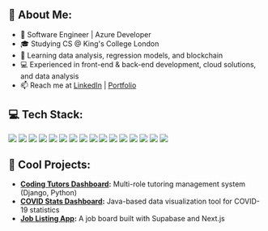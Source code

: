 ## 🚀 About Me:
- 🏢 Software Engineer | Azure Developer
- 🎓 Studying CS @ King's College London
- 🌱 Learning data analysis, regression models, and blockchain
- 💻 Experienced in front-end & back-end development, cloud solutions, and data analysis
- 📫 Reach me at [LinkedIn](https://linkedin.com/in/paul-san-diego/) | [Portfolio](https://jd-paul.github.io/)

## 💻 Tech Stack:
<p>
  <img src="https://img.shields.io/badge/-Python-3776AB?style=for-the-badge&logo=python&logoColor=white" />
  <img src="https://img.shields.io/badge/-Java-007396?style=for-the-badge&logo=java&logoColor=white" />
  <img src="https://img.shields.io/badge/-C++-00599C?style=for-the-badge&logo=c%2B%2B&logoColor=white" />
  <img src="https://img.shields.io/badge/-React-61DAFB?style=for-the-badge&logo=react&logoColor=black" />
  <img src="https://img.shields.io/badge/-Docker-2496ED?style=for-the-badge&logo=docker&logoColor=white" />
  <img src="https://img.shields.io/badge/-MySQL-4479A1?style=for-the-badge&logo=mysql&logoColor=white" />
  <img src="https://img.shields.io/badge/-Firebase-FFCA28?style=for-the-badge&logo=firebase&logoColor=black" />
  <img src="https://img.shields.io/badge/-Azure-0078D4?style=for-the-badge&logo=microsoft-azure&logoColor=white" />
  <img src="https://img.shields.io/badge/-GitHub-181717?style=for-the-badge&logo=github&logoColor=white" />
  <img src="https://img.shields.io/badge/-NumPy-013243?style=for-the-badge&logo=numpy&logoColor=white" />
  <img src="https://img.shields.io/badge/-Apache%20Commons%20Math-D22128?style=for-the-badge&logo=apache&logoColor=white" />
  <img src="https://img.shields.io/badge/-PostgreSQL-336791?style=for-the-badge&logo=postgresql&logoColor=white" />
  <img src="https://img.shields.io/badge/-Supabase-3ECF8E?style=for-the-badge&logo=supabase&logoColor=white" />
  <img src="https://img.shields.io/badge/-TailwindCSS-38B2AC?style=for-the-badge&logo=tailwind-css&logoColor=white" />
  <img src="https://img.shields.io/badge/-Figma-F24E1E?style=for-the-badge&logo=figma&logoColor=white" />
  <img src="https://img.shields.io/badge/-Adobe-FF0000?style=for-the-badge&logo=adobe&logoColor=white" />
</p>

## 📌 Cool Projects:
- **[Coding Tutors Dashboard](https://jpaul.pythonanywhere.com/):** Multi-role tutoring management system (Django, Python)
- **[COVID Stats Dashboard](https://github.com/jd-paul/covid-dashboard):** Java-based data visualization tool for COVID-19 statistics
- **[Job Listing App](https://github.com/jd-paul/job-listing):** A job board built with Supabase and Next.js
